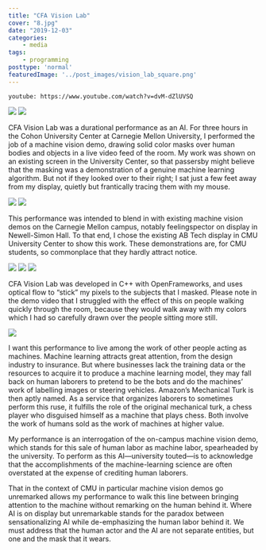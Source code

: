 ```yaml
---
title: "CFA Vision Lab"
cover: "8.jpg"
date: "2019-12-03"
categories:
    - media
tags:
    - programming
posttype: 'normal'
featuredImage: '../post_images/vision_lab_square.png'
---
```


`youtube: https://www.youtube.com/watch?v=dvM-dZlUVSQ`

<img src="../post_images/vision_lab/screenshot1.png">
<img src="../post_images/vision_lab/overview_labels.png">

CFA Vision Lab was a durational performance as an AI. For three hours in the Cohon University
Center at Carnegie Mellon University, I performed the job of a machine vision demo, drawing
solid color masks over human bodies and objects in a live video feed of the room. My work was
shown on an existing screen in the University Center, so that passersby might believe that the
masking was a demonstration of a genuine machine learning algorithm. But not if they looked
over to their right; I sat just a few feet away from my display, quietly but frantically tracing them
with my mouse.

<img src="../post_images/vision_lab/screen1.png">
<img src="../post_images/vision_lab/screenshot2.png">

This performance was intended to blend in with existing machine vision demos on the Carnegie
Mellon campus, notably feelingspector on display in Newell-Simon Hall. To that end, I chose the
existing AB Tech display in CMU University Center to show this work. These demonstrations
are, for CMU students, so commonplace that they hardly attract notice.

<img src="../post_images/vision_lab/feelingspector.png">
<img src="../post_images/vision_lab/feelingspector_closeup.png">
<img src="../post_images/vision_lab/feelingspector_words.png">

CFA Vision Lab was developed in C++ with OpenFrameworks, and uses optical flow to “stick”
my pixels to the subjects that I masked. Please note in the demo video that I struggled with the
effect of this on people walking quickly through the room, because they would walk away with
my colors which I had so carefully drawn over the people sitting more still.

<img src="../post_images/vision_lab/detail1.png">

I want this performance to live among the work of other people acting as machines. Machine
learning attracts great attention, from the design industry to insurance. But where businesses
lack the training data or the resources to acquire it to produce a machine learning model, they
may fall back on human laborers to pretend to be the bots and do the machines’ work of
labelling images or steering vehicles. Amazon’s Mechanical Turk is then aptly named. As a
service that organizes laborers to sometimes perform this ruse, it fulfills the role of the original
mechanical turk, a chess player who disguised himself as a machine that plays chess. Both
involve the work of humans sold as the work of machines at higher value.

My performance is an interrogation of the on-campus machine vision demo, which stands for
this sale of human labor as machine labor, spearheaded by the university. To perform as this
AI—university touted—is to acknowledge that the accomplishments of the machine-learning
science are often overstated at the expense of crediting human laborers.

That in the context of CMU in particular machine vision demos go unremarked allows my
performance to walk this line between bringing attention to the machine without remarking on
the human behind it. Where AI is on display but unremarkable stands for the paradox between
sensationalizing AI while de-emphasizing the human labor behind it. We must address that the
human actor and the AI are not separate entities, but one and the mask that it wears.



